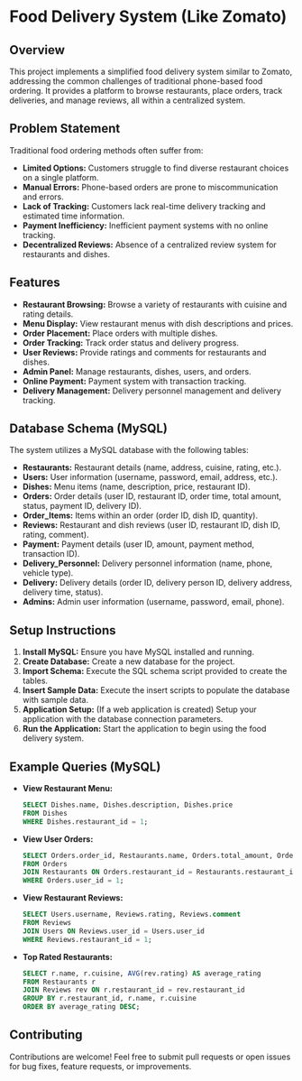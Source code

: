 # Food Delivery System (Like Zomato)

## Overview

This project implements a simplified food delivery system similar to Zomato, addressing the common challenges of traditional phone-based food ordering. It provides a platform to browse restaurants, place orders, track deliveries, and manage reviews, all within a centralized system.

## Problem Statement

Traditional food ordering methods often suffer from:

* **Limited Options:** Customers struggle to find diverse restaurant choices on a single platform.
* **Manual Errors:** Phone-based orders are prone to miscommunication and errors.
* **Lack of Tracking:** Customers lack real-time delivery tracking and estimated time information.
* **Payment Inefficiency:** Inefficient payment systems with no online tracking.
* **Decentralized Reviews:** Absence of a centralized review system for restaurants and dishes.

## Features

* **Restaurant Browsing:** Browse a variety of restaurants with cuisine and rating details.
* **Menu Display:** View restaurant menus with dish descriptions and prices.
* **Order Placement:** Place orders with multiple dishes.
* **Order Tracking:** Track order status and delivery progress.
* **User Reviews:** Provide ratings and comments for restaurants and dishes.
* **Admin Panel:** Manage restaurants, dishes, users, and orders.
* **Online Payment:** Payment system with transaction tracking.
* **Delivery Management:** Delivery personnel management and delivery tracking.

## Database Schema (MySQL)

The system utilizes a MySQL database with the following tables:

* **Restaurants:** Restaurant details (name, address, cuisine, rating, etc.).
* **Users:** User information (username, password, email, address, etc.).
* **Dishes:** Menu items (name, description, price, restaurant ID).
* **Orders:** Order details (user ID, restaurant ID, order time, total amount, status, payment ID, delivery ID).
* **Order\_Items:** Items within an order (order ID, dish ID, quantity).
* **Reviews:** Restaurant and dish reviews (user ID, restaurant ID, dish ID, rating, comment).
* **Payment:** Payment details (user ID, amount, payment method, transaction ID).
* **Delivery\_Personnel:** Delivery personnel information (name, phone, vehicle type).
* **Delivery:** Delivery details (order ID, delivery person ID, delivery address, delivery time, status).
* **Admins:** Admin user information (username, password, email, phone).

## Setup Instructions

1.  **Install MySQL:** Ensure you have MySQL installed and running.
2.  **Create Database:** Create a new database for the project.
3.  **Import Schema:** Execute the SQL schema script provided to create the tables.
4.  **Insert Sample Data:** Execute the insert scripts to populate the database with sample data.
5.  **Application Setup:** (If a web application is created) Setup your application with the database connection parameters.
6.  **Run the Application:** Start the application to begin using the food delivery system.

## Example Queries (MySQL)

* **View Restaurant Menu:**
    ```sql
    SELECT Dishes.name, Dishes.description, Dishes.price
    FROM Dishes
    WHERE Dishes.restaurant_id = 1;
    ```
* **View User Orders:**
    ```sql
    SELECT Orders.order_id, Restaurants.name, Orders.total_amount, Orders.status
    FROM Orders
    JOIN Restaurants ON Orders.restaurant_id = Restaurants.restaurant_id
    WHERE Orders.user_id = 1;
    ```
* **View Restaurant Reviews:**
    ```sql
    SELECT Users.username, Reviews.rating, Reviews.comment
    FROM Reviews
    JOIN Users ON Reviews.user_id = Users.user_id
    WHERE Reviews.restaurant_id = 1;
    ```
* **Top Rated Restaurants:**
    ```sql
    SELECT r.name, r.cuisine, AVG(rev.rating) AS average_rating
    FROM Restaurants r
    JOIN Reviews rev ON r.restaurant_id = rev.restaurant_id
    GROUP BY r.restaurant_id, r.name, r.cuisine
    ORDER BY average_rating DESC;
    ```

## Contributing

Contributions are welcome! Feel free to submit pull requests or open issues for bug fixes, feature requests, or improvements.
